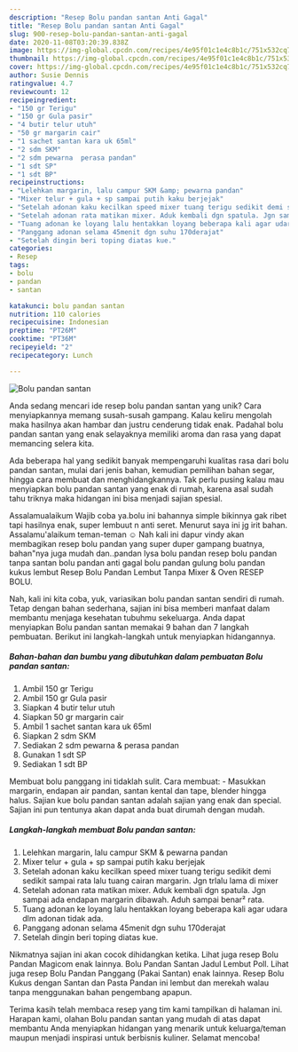 ```yaml
---
description: "Resep Bolu pandan santan Anti Gagal"
title: "Resep Bolu pandan santan Anti Gagal"
slug: 900-resep-bolu-pandan-santan-anti-gagal
date: 2020-11-08T03:20:39.838Z
image: https://img-global.cpcdn.com/recipes/4e95f01c1e4c8b1c/751x532cq70/bolu-pandan-santan-foto-resep-utama.jpg
thumbnail: https://img-global.cpcdn.com/recipes/4e95f01c1e4c8b1c/751x532cq70/bolu-pandan-santan-foto-resep-utama.jpg
cover: https://img-global.cpcdn.com/recipes/4e95f01c1e4c8b1c/751x532cq70/bolu-pandan-santan-foto-resep-utama.jpg
author: Susie Dennis
ratingvalue: 4.7
reviewcount: 12
recipeingredient:
- "150 gr Terigu"
- "150 gr Gula pasir"
- "4 butir telur utuh"
- "50 gr margarin cair"
- "1 sachet santan kara uk 65ml"
- "2 sdm SKM"
- "2 sdm pewarna  perasa pandan"
- "1 sdt SP"
- "1 sdt BP"
recipeinstructions:
- "Lelehkan margarin, lalu campur SKM &amp; pewarna pandan"
- "Mixer telur + gula + sp sampai putih kaku berjejak"
- "Setelah adonan kaku kecilkan speed mixer tuang terigu sedikit demi sedikit sampai rata lalu tuang cairan margarin. Jgn trlalu lama di mixer"
- "Setelah adonan rata matikan mixer. Aduk kembali dgn spatula. Jgn sampai ada endapan margarin dibawah. Aduh sampai benar² rata."
- "Tuang adonan ke loyang lalu hentakkan loyang beberapa kali agar udara dlm adonan tidak ada."
- "Panggang adonan selama 45menit dgn suhu 170derajat"
- "Setelah dingin beri toping diatas kue."
categories:
- Resep
tags:
- bolu
- pandan
- santan

katakunci: bolu pandan santan 
nutrition: 110 calories
recipecuisine: Indonesian
preptime: "PT26M"
cooktime: "PT36M"
recipeyield: "2"
recipecategory: Lunch

---
```



![Bolu pandan santan](https://img-global.cpcdn.com/recipes/4e95f01c1e4c8b1c/751x532cq70/bolu-pandan-santan-foto-resep-utama.jpg)

Anda sedang mencari ide resep bolu pandan santan yang unik? Cara menyiapkannya memang susah-susah gampang. Kalau keliru mengolah maka hasilnya akan hambar dan justru cenderung tidak enak. Padahal bolu pandan santan yang enak selayaknya memiliki aroma dan rasa yang dapat memancing selera kita.

Ada beberapa hal yang sedikit banyak mempengaruhi kualitas rasa dari bolu pandan santan, mulai dari jenis bahan, kemudian pemilihan bahan segar, hingga cara membuat dan menghidangkannya. Tak perlu pusing kalau mau menyiapkan bolu pandan santan yang enak di rumah, karena asal sudah tahu triknya maka hidangan ini bisa menjadi sajian spesial.

Assalamualaikum Wajib coba ya.bolu ini bahannya simple bikinnya gak ribet tapi hasilnya enak, super lembuut n anti seret. Menurut saya ini jg irit bahan. Assalamu&#39;alaikum teman-teman ☺ Nah kali ini dapur vindy akan membagikan resep bolu pandan yang super duper gampang buatnya, bahan&#34;nya juga mudah dan..pandan lysa bolu pandan resep bolu pandan tanpa santan bolu pandan anti gagal bolu pandan gulung bolu pandan kukus lembut Resep Bolu Pandan Lembut Tanpa Mixer &amp; Oven RESEP BOLU.


Nah, kali ini kita coba, yuk, variasikan bolu pandan santan sendiri di rumah. Tetap dengan bahan sederhana, sajian ini bisa memberi manfaat dalam membantu menjaga kesehatan tubuhmu sekeluarga. Anda dapat menyiapkan Bolu pandan santan memakai 9 bahan dan 7 langkah pembuatan. Berikut ini langkah-langkah untuk menyiapkan hidangannya.

<!--inarticleads1-->

##### Bahan-bahan dan bumbu yang dibutuhkan dalam pembuatan Bolu pandan santan:

1. Ambil 150 gr Terigu
1. Ambil 150 gr Gula pasir
1. Siapkan 4 butir telur utuh
1. Siapkan 50 gr margarin cair
1. Ambil 1 sachet santan kara uk 65ml
1. Siapkan 2 sdm SKM
1. Sediakan 2 sdm pewarna &amp; perasa pandan
1. Gunakan 1 sdt SP
1. Sediakan 1 sdt BP


Membuat bolu panggang ini tidaklah sulit. Cara membuat: - Masukkan margarin, endapan air pandan, santan kental dan tape, blender hingga halus. Sajian kue bolu pandan santan adalah sajian yang enak dan special. Sajian ini pun tentunya akan dapat anda buat dirumah dengan mudah. 

<!--inarticleads2-->

##### Langkah-langkah membuat Bolu pandan santan:

1. Lelehkan margarin, lalu campur SKM &amp; pewarna pandan
1. Mixer telur + gula + sp sampai putih kaku berjejak
1. Setelah adonan kaku kecilkan speed mixer tuang terigu sedikit demi sedikit sampai rata lalu tuang cairan margarin. Jgn trlalu lama di mixer
1. Setelah adonan rata matikan mixer. Aduk kembali dgn spatula. Jgn sampai ada endapan margarin dibawah. Aduh sampai benar² rata.
1. Tuang adonan ke loyang lalu hentakkan loyang beberapa kali agar udara dlm adonan tidak ada.
1. Panggang adonan selama 45menit dgn suhu 170derajat
1. Setelah dingin beri toping diatas kue.


Nikmatnya sajian ini akan cocok dihidangkan ketika. Lihat juga resep Bolu Pandan Magicom enak lainnya. Bolu Pandan Santan Jadul Lembut Poll. Lihat juga resep Bolu Pandan Panggang (Pakai Santan) enak lainnya. Resep Bolu Kukus dengan Santan dan Pasta Pandan ini lembut dan merekah walau tanpa menggunakan bahan pengembang apapun. 

Terima kasih telah membaca resep yang tim kami tampilkan di halaman ini. Harapan kami, olahan Bolu pandan santan yang mudah di atas dapat membantu Anda menyiapkan hidangan yang menarik untuk keluarga/teman maupun menjadi inspirasi untuk berbisnis kuliner. Selamat mencoba!

